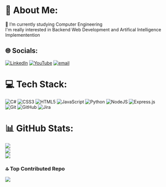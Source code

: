 # 💫 About Me:
🔭 I’m currently studying Computer Engineering<br>
    I'm really interested in Backend Web Development and Artifical Intelligence Implementention<br>


## 🌐 Socials:
[![LinkedIn](https://img.shields.io/badge/LinkedIn-%230077B5.svg?logo=linkedin&logoColor=white)](https://linkedin.com/in/www.linkedin.com/in/bora-kalkan-271a6227b) [![YouTube](https://img.shields.io/badge/YouTube-%23FF0000.svg?logo=YouTube&logoColor=white)](https://youtube.com/@www.youtube.com/@ArtificalTomfoolery) [![email](https://img.shields.io/badge/Email-D14836?logo=gmail&logoColor=white)](mailto:bora_kalkan350@hotmail.com) 

# 💻 Tech Stack:
![C#](https://img.shields.io/badge/c%23-%23239120.svg?style=for-the-badge&logo=csharp&logoColor=white) ![CSS3](https://img.shields.io/badge/css3-%231572B6.svg?style=for-the-badge&logo=css3&logoColor=white) ![HTML5](https://img.shields.io/badge/html5-%23E34F26.svg?style=for-the-badge&logo=html5&logoColor=white) ![JavaScript](https://img.shields.io/badge/javascript-%23323330.svg?style=for-the-badge&logo=javascript&logoColor=%23F7DF1E) ![Python](https://img.shields.io/badge/python-3670A0?style=for-the-badge&logo=python&logoColor=ffdd54) ![NodeJS](https://img.shields.io/badge/node.js-6DA55F?style=for-the-badge&logo=node.js&logoColor=white) ![Express.js](https://img.shields.io/badge/express.js-%23404d59.svg?style=for-the-badge&logo=express&logoColor=%2361DAFB) ![Git](https://img.shields.io/badge/git-%23F05033.svg?style=for-the-badge&logo=git&logoColor=white) ![GitHub](https://img.shields.io/badge/github-%23121011.svg?style=for-the-badge&logo=github&logoColor=white) ![Jira](https://img.shields.io/badge/jira-%230A0FFF.svg?style=for-the-badge&logo=jira&logoColor=white)
# 📊 GitHub Stats:
![](https://github-readme-stats.vercel.app/api?username=BoraKalkann&theme=dark&hide_border=false&include_all_commits=true&count_private=true)<br/>
![](https://nirzak-streak-stats.vercel.app/?user=BoraKalkann&theme=dark&hide_border=false)<br/>
![](https://github-readme-stats.vercel.app/api/top-langs/?username=BoraKalkann&theme=dark&hide_border=false&include_all_commits=true&count_private=true&layout=compact)

### 🔝 Top Contributed Repo
![](https://github-contributor-stats.vercel.app/api?username=BoraKalkann&limit=5&theme=dark&combine_all_yearly_contributions=true)

<!-- Proudly created with GPRM ( https://gprm.itsvg.in ) -->

